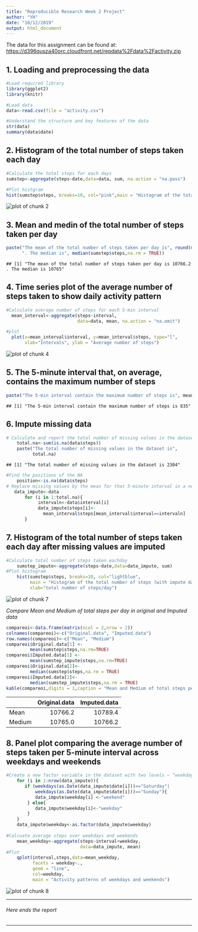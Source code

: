 ```yaml
---
title: "Reproducible Research Week 2 Project"
author: "YH"
date: "10/12/2019"
output: html_document
---
```


The data for this assignment can be found at: https://d396qusza40orc.cloudfront.net/repdata%2Fdata%2Factivity.zip

## 1. Loading and preprocessing the data

```r
#Load required library
library(ggplot2)
library(knitr)

#Load data
data<-read.csv(file = "activity.csv")

#Understand the structure and key features of the data
str(data)
summary(data$date)
```

## 2. Histogram of the total number of steps taken each day

```r
#Calculate the total steps for each days
sumstep<-aggregate(steps~date,data=data, sum, na.action = "na.pass")

#Plot histgram
hist(sumstep$steps, breaks=10, col="pink",main = "Histogram of the total number of steps", xlab="total number of steps/day")
```

![plot of chunk 2](figure/2-1.png)

## 3. Mean and medin of the total number of steps taken per day

```r
paste("The mean of the total number of steps taken per day is", round(mean(sumstep$steps,na.rm=TRUE),1),
      ". The median is", median(sumstep$steps,na.rm = TRUE))
```

```
## [1] "The mean of the total number of steps taken per day is 10766.2 . The median is 10765"
```

## 4. Time series plot of the average number of steps taken to show daily activity pattern

```r
#Calculate average number of steps for each 5-min interval
  mean_interval<-aggregate(steps~interval,  
                           data=data, mean, na.action = "na.omit")

#plot
  plot(x=mean_interval$interval, y=mean_interval$steps, type="l",
       xlab="Intervals", ylab = "Average number of steps")
```

![plot of chunk 4](figure/4-1.png)

## 5. The 5-minute interval that, on average, contains the maximum number of steps

```r
paste("The 5-min interval contain the maximum number of steps is", mean_interval$interval[mean_interval$steps==max(mean_interval$steps)]) 
```

```
## [1] "The 5-min interval contain the maximum number of steps is 835"
```

## 6. Impute missing data

```r
# Calculate and report the total number of missing values in the dataset (i.e. the total number of rows with NAs)
    total.na<-sum(is.na(data$steps))
    paste("The total number of missing values in the dataset is",
          total.na)
```

```
## [1] "The total number of missing values in the dataset is 2304"
```

```r
#Find the positions of the NA
    position<-is.na(data$steps)
# Replace missing values by the mean for that 5-minute interval in a new dataset.
   data_impute<-data
       for (i in 1:total.na){
            intervaln<-data$interval[i]
            data_impute$steps[i]<-
              mean_interval$steps[mean_interval$interval==intervaln]
       } 
```

## 7. Histogram of the total number of steps taken each day after missing values are imputed

```r
#Calculate total number of steps taken eachday
    sumstep_impute<-aggregate(steps~date,data=data_impute, sum)
#Plot histogram
    hist(sumstep$steps, breaks=10, col="lightblue",
         main = "Histogram of the total number of steps (with impute data)", 
         xlab="total number of steps/day")
```

![plot of chunk 7](figure/7-1.png)

*Compare Mean and Medium of total steps per day in original and Imputed data*

```r
compareoi<-data.frame(matrix(ncol = 2,nrow = 2))
colnames(compareoi)<-c("Original.data", "Imputed.data")
row.names(compareoi)<-c("Mean", "Medium")
compareoi$Original.data[1] <- 
         mean(sumstep$steps,na.rm=TRUE)
compareoi$Imputed.data[1] <-
         mean(sumstep_impute$steps,na.rm=TRUE)
compareoi$Original.data[2]<-
         median(sumstep$steps,na.rm = TRUE)
compareoi$Imputed.data[2]<-
         median(sumstep_impute$steps,na.rm = TRUE)
kable(compareoi,digits = 1,caption = "Mean and Medium of total steps per day")
```



|       | Original.data| Imputed.data|
|:------|-------------:|------------:|
|Mean   |       10766.2|      10789.4|
|Medium |       10765.0|      10766.2|

## 8. Panel plot comparing the average number of steps taken per 5-minute interval across weekdays and weekends

```r
#Create a new factor variable in the dataset with two levels – “weekday” and “weekend” indicating whether a given date is a weekday or weekend day.
    for (i in 1:nrow(data_impute)){
       if (weekdays(as.Date(data_impute$date[i]))=="Saturday"|    
           weekdays(as.Date(data_impute$date[i]))=="Sunday"){
           data_impute$weekday[i] <-"weekend"
        } else{
           data_impute$weekday[i]<-"weekday"
        }
    }
    data_impute$weekday<-as.factor(data_impute$weekday)
    
#Calcuate average steps over weekdays and weekends 
    mean_weekday<-aggregate(steps~interval+weekday,     
                            data=data_impute, mean)
#Plot
    qplot(interval,steps,data=mean_weekday, 
          facets = weekday~., 
          geom = "line",
          col=weekday,
          main = "Activity patterns of weekdays and weekends")
```

![plot of chunk 8](figure/8-1.png)

***
###### Here ends the report
***


